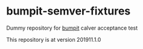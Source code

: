 # bumpit-semver-fixtures
Dummy repository for [bumpit](https://github.com/mobiusbyte/bumpit) calver acceptance test

This repository is at version 201911.1.0


